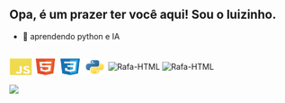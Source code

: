 ## Opa, é um prazer ter você aqui! Sou o luizinho.

- 🌱 aprendendo python e IA

<div style="display: inline_block"><br>
  <img align="center" alt="Rafa-Js" height="30" width="40" src="https://raw.githubusercontent.com/devicons/devicon/master/icons/javascript/javascript-plain.svg">
  <img align="center" alt="Rafa-HTML" height="30" width="40" src="https://raw.githubusercontent.com/devicons/devicon/master/icons/html5/html5-original.svg">
  <img align="center" alt="Rafa-CSS" height="30" width="40" src="https://raw.githubusercontent.com/devicons/devicon/master/icons/css3/css3-original.svg">
  <img align="center" alt="Rafa-Python" height="30" width="40" src="https://raw.githubusercontent.com/devicons/devicon/master/icons/python/python-original.svg">  
  <img align="center" alt="Rafa-HTML" height="30" width="40" src="https://cdn.jsdelivr.net/gh/devicons/devicon@latest/icons/fastapi/fastapi-original.svg" />
  <img align="center" alt="Rafa-HTML" height="30" width="40" src="https://cdn.jsdelivr.net/gh/devicons/devicon@latest/icons/mysql/mysql-original-wordmark.svg" />
</div>

<br>

<div>
  <a href="www.linkedin.com/in/luis-felipe-dias-a4b9b328b" target="_blank"><img src="https://img.shields.io/badge/-LinkedIn-%230077B5?style=for-the-badge&logo=linkedin&logoColor=white" target="_blank"></a>
</div>
